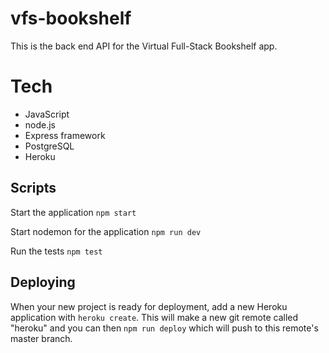 # vfs-bookshelf
This is the back end API for the Virtual Full-Stack Bookshelf app. 
# Tech

  - JavaScript
  - node.js
  - Express framework
  - PostgreSQL
  - Heroku


## Scripts

Start the application `npm start`

Start nodemon for the application `npm run dev`

Run the tests `npm test`

## Deploying

When your new project is ready for deployment, add a new Heroku application with `heroku create`. This will make a new git remote called "heroku" and you can then `npm run deploy` which will push to this remote's master branch.